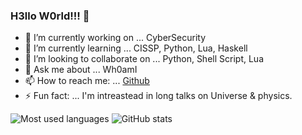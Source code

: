 ### H3llo W0rld!!! 🙏

- 🔭 I’m currently working on ... CyberSecurity
- 🌱 I’m currently learning ... CISSP, Python, Lua, Haskell
- 👯 I’m looking to collaborate on ... Python, Shell Script, Lua
- 💬 Ask me about ... Wh0amI
- 📫 How to reach me: ... [Github](https://github.com/dhawal89)
- ⚡ Fun fact: ... I'm intreastead in long talks on Universe & physics.


![Most used languages](https://github-readme-stats.vercel.app/api/top-langs/?username=dhawal89&show_icons=true&icon_color=805AD5&text_color=808080&bg_color=ffffff00&hide_title=true&include_all_commits=true&count_private=true&hide_border=true&langs_count=6&layout=compact&cache_seconds=86400)
![GitHub stats](https://github-readme-stats.vercel.app/api?username=dhawal89&show_icons=true&icon_color=805AD5&text_color=808080&bg_color=ffffff00&hide_title=true&include_all_commits=true&count_private=true&hide_border=true&cache_seconds=86400)
